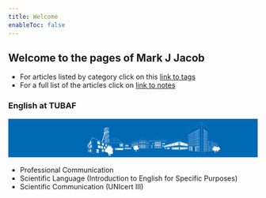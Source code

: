 ```yaml
---
title: Welcome
enableToc: false
---
```


## Welcome to the pages of Mark J Jacob

- For articles listed by category click on this [link to tags](/tags/)
- For a full list of the articles click on [link to notes](/notes/)

### English at TUBAF

![tubaf](/notes/images/banner_silhouette_a.jpg)

- Professional Communication
- Scientific Language (Introduction to English for Specific Purposes)
- Scientific Communication (UNIcert III)